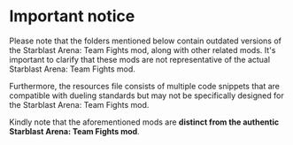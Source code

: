 # Important notice
Please note that the folders mentioned below contain outdated versions of the Starblast Arena: Team Fights mod, along with other related mods. It's important to clarify that these mods are not representative of the actual Starblast Arena: Team Fights mod.

Furthermore, the resources file consists of multiple code snippets that are compatible with dueling standards but may not be specifically designed for the Starblast Arena: Team Fights mod.

Kindly note that the aforementioned mods are **distinct from the authentic Starblast Arena: Team Fights mod**.
